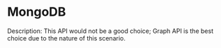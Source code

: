 # MongoDB

Description: This API would not be a good choice; Graph API is the best choice due to the nature of this scenario.